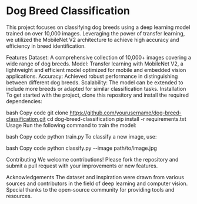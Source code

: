 # Dog Breed Classification
This project focuses on classifying dog breeds using a deep learning model trained on over 10,000 images. Leveraging the power of transfer learning, we utilized the MobileNet V2 architecture to achieve high accuracy and efficiency in breed identification.

Features
Dataset: A comprehensive collection of 10,000+ images covering a wide range of dog breeds.
Model: Transfer learning with MobileNet V2, a lightweight and efficient model optimized for mobile and embedded vision applications.
Accuracy: Achieved robust performance in distinguishing between different dog breeds.
Scalability: The model can be extended to include more breeds or adapted for similar classification tasks.
Installation
To get started with the project, clone this repository and install the required dependencies:

bash
Copy code
git clone https://github.com/yourusername/dog-breed-classification.git
cd dog-breed-classification
pip install -r requirements.txt
Usage
Run the following command to train the model:

bash
Copy code
python train.py
To classify a new image, use:

bash
Copy code
python classify.py --image path/to/image.jpg

Contributing
We welcome contributions! Please fork the repository and submit a pull request with your improvements or new features.

Acknowledgements
The dataset and inspiration were drawn from various sources and contributors in the field of deep learning and computer vision.
Special thanks to the open-source community for providing tools and resources.
